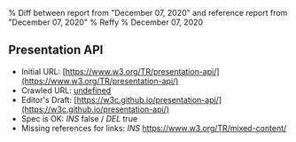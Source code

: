 % Diff between report from "December 07, 2020" and reference report from "December 07, 2020"
% Reffy
% December 07, 2020

## Presentation API

- Initial URL: [https://www.w3.org/TR/presentation-api/](https://www.w3.org/TR/presentation-api/)
- Crawled URL: [undefined](undefined)
- Editor's Draft: [https://w3c.github.io/presentation-api/](https://w3c.github.io/presentation-api/)
- Spec is OK: *INS* false / *DEL* true
- Missing references for links: *INS* https://www.w3.org/TR/mixed-content/


